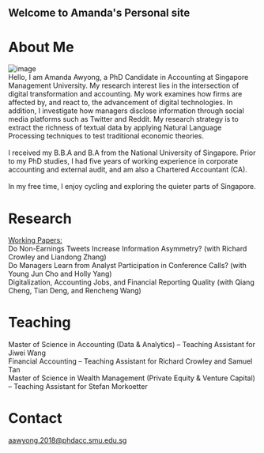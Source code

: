 ## Welcome to Amanda's Personal site

# About Me
![image](https://user-images.githubusercontent.com/105594106/169694396-dc25bcc1-8433-42b5-b985-aee89789a6b8.png)<br>
Hello, I am Amanda Awyong, a PhD Candidate in Accounting at Singapore Management University. My research interest lies in the intersection of digital transformation and accounting. My work examines how firms are affected by, and react to, the advancement of digital technologies. In addition, I investigate how managers disclose information through social media platforms such as Twitter and Reddit. My research strategy is to extract the richness of textual data by applying Natural Language Processing techniques to test traditional economic theories. 
<br><br>
I received my B.B.A and B.A from the National University of Singapore. Prior to my PhD studies, I had five years of working experience in corporate accounting and external audit, and am also a Chartered Accountant (CA). 
<br><br>
In my free time, I enjoy cycling and exploring the quieter parts of Singapore. 

# Research
<ins>Working Papers:</ins><br>
Do Non-Earnings Tweets Increase Information Asymmetry? (with Richard Crowley and Liandong Zhang)<br>
Do Managers Learn from Analyst Participation in Conference Calls? (with Young Jun Cho and Holly Yang)<br>
Digitalization, Accounting Jobs, and Financial Reporting Quality (with Qiang Cheng, Tian Deng, and Rencheng Wang)<br>

# Teaching
Master of Science in Accounting (Data & Analytics) – Teaching Assistant for Jiwei Wang<br>
Financial Accounting – Teaching Assistant for Richard Crowley and Samuel Tan<br>
Master of Science in Wealth Management (Private Equity & Venture Capital) – Teaching Assistant for Stefan Morkoetter<br>

# Contact
aawyong.2018@phdacc.smu.edu.sg<br>

